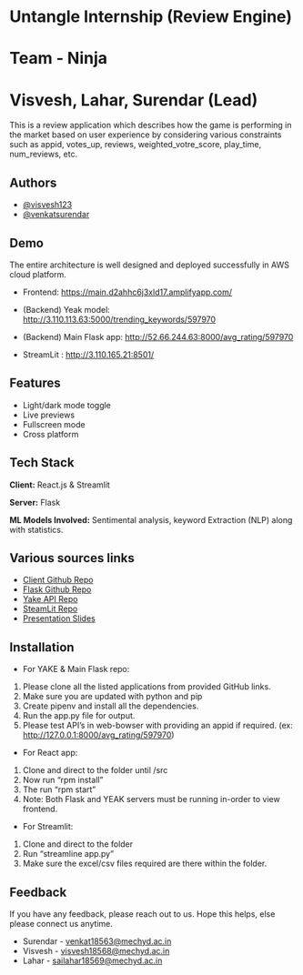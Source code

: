 
# Untangle Internship (Review Engine)
# Team - Ninja
# Visvesh, Lahar, Surendar (Lead)

This is a review application which describes how the game is performing in the market based on user experience by considering various constraints such as appid, votes_up, reviews, weighted_votre_score, play_time, num_reviews, etc.




## Authors

- [@visvesh123](https://www.github.com/visvesh123)
- [@venkatsurendar](https://www.github.com/venkatsurendar)



## Demo
The entire architecture is well designed and deployed successfully in AWS cloud platform. 
- Frontend: https://main.d2ahhc6j3xld17.amplifyapp.com/
 
- (Backend) Yeak model: http://3.110.113.63:5000/trending_keywords/597970
- (Backend)	Main Flask app: http://52.66.244.63:8000/avg_rating/597970 
- StreamLit : http://3.110.165.21:8501/

## Features

- Light/dark mode toggle
- Live previews
- Fullscreen mode
- Cross platform


## Tech Stack

**Client:** React.js & Streamlit

**Server:** Flask

**ML Models Involved:** Sentimental analysis, keyword Extraction (NLP) along with statistics.

## Various sources links

 - [Client Github Repo](https://github.com/visvesh123/untangle_client.git)
 - [Flask Github Repo](https://github.com/visvesh123/UntangleIntern.git)
 - [Yake API Repo](https://github.com/visvesh123/keybert.git)
 - [SteamLit Repo]()
 - [Presentation Slides]( https://app.pitch.com/app/public/player/9e500ac4-c37c-4bc1-815c-74ee72e926ec)


## Installation


- For YAKE & Main Flask repo:
1. Please clone all the listed applications from provided GitHub links.
2. Make sure you are updated with python and pip
3. Create pipenv and install all the dependencies.
4. Run the app.py file for output.
5. Please test API’s in web-bowser with providing an appid if required. (ex: http://127.0.0.1:8000/avg_rating/597970)


- For React app:
1. Clone and direct to the folder until /src
2. Now run “rpm install”
3. The run “rpm start”
4. Note: Both Flask and YEAK servers must be running in-order to view frontend.

- For Streamlit:
1. Clone and direct to the folder
2. Run “streamline app.py”
3. Make sure the excel/csv files required are there within the folder.
## Feedback

If you have any feedback, please reach out to us.
Hope this helps, else please connect us anytime.
- Surendar - venkat18563@mechyd.ac.in
- Visvesh - visvesh18568@mechyd.ac.in
- Lahar - sailahar18569@mechyd.ac.in

